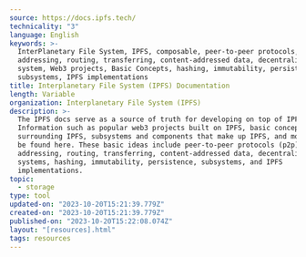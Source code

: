 ```yaml
---
source: https://docs.ipfs.tech/
technicality: "3"
language: English
keywords: >-
  InterPlanetary File System, IPFS, composable, peer-to-peer protocols,
  addressing, routing, transferring, content-addressed data, decentralized file
  system, Web3 projects, Basic Concepts, hashing, immutability, persistence,
  subsystems, IPFS implementations
title: Interplanetary File System (IPFS) Documentation
length: Variable
organization: Interplanetary File System (IPFS)
description: >-
  The IPFS docs serve as a source of truth for developing on top of IPFS.
  Information such as popular web3 projects built on IPFS, basic concepts
  surrounding IPFS, subsystems and components that make up IPFS, and more will
  be found here. These basic ideas include peer-to-peer protocols (p2p),
  addressing, routing, transferring, content-addressed data, decentralized file
  systems, hashing, immutability, persistence, subsystems, and IPFS
  implementations.
topic:
  - storage
type: tool
updated-on: "2023-10-20T15:21:39.779Z"
created-on: "2023-10-20T15:21:39.779Z"
published-on: "2023-10-20T15:22:08.074Z"
layout: "[resources].html"
tags: resources
---
```

